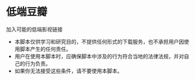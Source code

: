 # 低端豆瓣

加入可能的低端影视链接


* 本脚本仅供学习和研究目的，不提供任何形式的下载服务，也不承担用户因使用脚本产生的任何责任。
* 用户在使用本脚本时，应确保脚本中涉及的行为符合当地的法律法规，并对自己的行为负责。
* 如果你无法接受这些条件，请不要使用本脚本。
